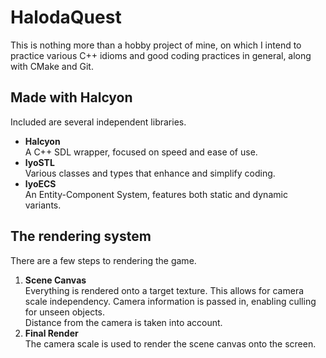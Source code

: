 # HalodaQuest

This is nothing more than a hobby project of mine, on which I intend to practice various C++ idioms and good coding practices in general, along with CMake and Git.

## Made with Halcyon

Included are several independent libraries.
- **Halcyon**  
A C++ SDL wrapper, focused on speed and ease of use.
- **lyoSTL**  
Various classes and types that enhance and simplify coding.
- **lyoECS**  
An Entity-Component System, features both static and dynamic variants.

## The rendering system
There are a few steps to rendering the game.
1. **Scene Canvas**  
Everything is rendered onto a target texture. This allows for camera scale independency. Camera information is passed in, enabling culling for unseen objects.  
Distance from the camera is taken into account.
2. **Final Render**  
The camera scale is used to render the scene canvas onto the screen.